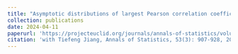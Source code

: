 ```yaml
---
title: "Asymptotic distributions of largest Pearson correlation coefficients under dependent structures"
collection: publications
date: 2024-04-11
paperurl: 'https://projecteuclid.org/journals/annals-of-statistics/volume-53/issue-3/Asymptotic-distributions-of-largest-Pearson-correlation-coefficients-under-dependent-structures/10.1214/24-AOS2462.full'
citation: 'with Tiefeng Jiang, Annals of Statistics, 53(3): 907-928, 2025.'
---
```

